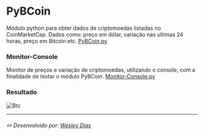 # PyBCoin
Módulo python para obter dados de criptomoedas listadas no CoinMarketCap. Dados como: preço em dólar, variação nas ultimas 24 horas, preço em Bitcoin etc. [PyBCoin.py](https://github.com/WeDias/PyBCoin/blob/master/PyBCoin.py)

### Monitor-Console
Monitor de preços e variação de criptomoedas, utilizando o console, com a finalidade de testar o módulo PyBCoin. [Monitor-Console.py](https://github.com/WeDias/PyBCoin/blob/master/Monitor-Console.py)

### Resultado
![Btc](https://github.com/WeDias/PyBCoin/blob/master/ignorar/Btc.png)

---
###### ✏️ Desenvolvido por: [*Wesley Dias*](https://github.com/WeDias)
